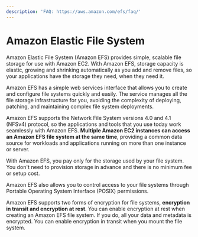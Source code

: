 ```yaml
---
description: 'FAQ: https://aws.amazon.com/efs/faq/'
---
```


# Amazon Elastic File System

Amazon Elastic File System \(Amazon EFS\) provides simple, scalable file storage for use with Amazon EC2. With Amazon EFS, storage capacity is elastic, growing and shrinking automatically as you add and remove files, so your applications have the storage they need, when they need it.

Amazon EFS has a simple web services interface that allows you to create and configure file systems quickly and easily. The service manages all the file storage infrastructure for you, avoiding the complexity of deploying, patching, and maintaining complex file system deployments.

Amazon EFS supports the Network File System versions 4.0 and 4.1 \(NFSv4\) protocol, so the applications and tools that you use today work seamlessly with Amazon EFS. **Multiple Amazon EC2 instances can access an Amazon EFS file system at the same time**, providing a common data source for workloads and applications running on more than one instance or server.

With Amazon EFS, you pay only for the storage used by your file system. You don't need to provision storage in advance and there is no minimum fee or setup cost.

Amazon EFS also allows you to control access to your file systems through Portable Operating System Interface \(POSIX\) permissions.

Amazon EFS supports two forms of encryption for file systems, **encryption in transit and encryption at rest**. You can enable encryption at rest when creating an Amazon EFS file system. If you do, all your data and metadata is encrypted. You can enable encryption in transit when you mount the file system. 

